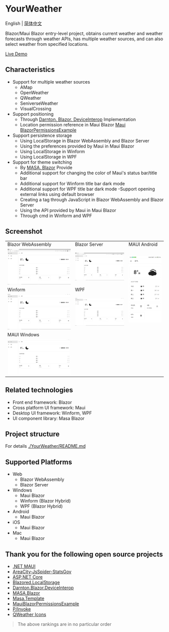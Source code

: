 # YourWeather

English | [简体中文](./README.md)

Blazor/Maui Blazor entry-level project, obtains current weather and weather forecasts through weather APIs, has multiple weather sources, and can also select weather from specified locations.

[Live Demo](https://yu-core.github.io/YourWeather/)

## Characteristics
- Support for multiple weather sources
	- AMap
	- OpenWeather
	- QWeather
	- SeniverseWeather
	- VisualCrossing
- Support positioning
	- Through [Darnton. Blazor. DeviceInterop](https://github.com/darnton/BlazorDeviceInterop) Implementation
	- Location permission reference in Maui Blazor [Maui BlazorPermissionsExample](https://github.com/MackinnonBuck/MauiBlazorPermissionsExample )
- Support persistence storage
	- Using LocalStorage in Blazor WebAssembly and Blazor Server
	- Using the preferences provided by Maui in Maui Blazor
	- Using LocalStorage in Winform
	- Using LocalStorage in WPF
- Support for theme switching
	- By [MASA. Blazor](https://github.com/BlazorComponent/MASA.Blazor) Provide
	- Additional support for changing the color of Maui's status bar/title bar
	- Additional support for Winform title bar dark mode
	- Additional support for WPF title bar dark mode
-Support opening external links using default browser
	- Creating a tag through JavaScript in Blazor WebAssembly and Blazor Server
	- Using the API provided by Maui in Maui Blazor
	- Through cmd in Winform and WPF

## Screenshot
<table>
	<tr>
		<td>Blazor WebAssembly</td>
		<td>Blazor Server</td>
		<td>MAUI Android</td>
	</tr>
	<tr>
		<td><img src="./Images/Blazor-Wasm.png"/></td>
		<td><img src="./Images/Blazor-SSR.png"/></td>
		<td rowspan="3"><img src="./Images/MAUI-Android.jpg"/></td>
	</tr>
	<tr>
		<td>Winform</td>
		<td>WPF</td>
	</tr>
	<tr>
		<td><img src="./Images/Winform.png"/></td>
		<td><img src="./Images/WPF.png"/></td>
	</tr>
	<tr>
		<td>MAUI Windows</td>
	</tr>
	<tr>
		<td><img src="./Images/MAUI-Windows.png"/></td>
	</tr>
</table>

## Related technologies
- Front end framework: Blazor
- Cross platform UI framework: Maui
- Desktop UI framework: Winform, WPF
- UI component library: Masa Blazor

## Project structure
For details [./YourWeather/README.md](./YourWeather/README.md)

## Supported Platforms
- Web
	- Blazor WebAssembly
	- Blazor Server
- Windows
	- Maui Blazor
	- Winform (Blazor Hybrid)
	- WPF (Blazor Hybrid)
- Android
	- Maui Blazor
- iOS
	- Maui Blazor
- Mac
	- Maui Blazor

## Thank you for the following open source projects
- [.NET MAUI]( https://github.com/dotnet/maui )
- [AreaCity-JsSpider-StatsGov]( https://github.com/xiangyuecn/AreaCity-JsSpider-StatsGov )
- [ASP.NET Core]( https://github.com/dotnet/aspnetcore )
- [Blazored.LocalStorage]( https://github.com/Blazored/LocalStorage )
- [Darnton.Blazor.DeviceInterop]( https://github.com/darnton/BlazorDeviceInterop )
- [MASA.Blazor]( https://github.com/BlazorComponent/MASA.Blazor )
- [Masa.Template]( https://github.com/masastack/MASA.Template )
- [MauiBlazorPermissionsExample]( https://github.com/MackinnonBuck/MauiBlazorPermissionsExample )
- [P/Invoke](https://github.com/dotnet/pinvoke)
- [QWeather Icons]( https://github.com/qwd/Icons )
> The above rankings are in no particular order
